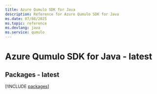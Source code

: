 ```yaml
---
title: Azure Qumulo SDK for Java
description: Reference for Azure Qumulo SDK for Java
ms.date: 07/08/2025
ms.topic: reference
ms.devlang: java
ms.service: qumulo
---
```

# Azure Qumulo SDK for Java - latest
## Packages - latest
[!INCLUDE [packages](qumulo-index.md)]